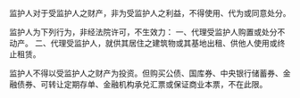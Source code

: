 监护人对于受监护人之财产，非为受监护人之利益，不得使用、代为或同意处分。

监护人为下列行为，非经法院许可，不生效力：
一、代理受监护人购置或处分不动产。
二、代理受监护人，就供其居住之建筑物或其基地出租、供他人使用或终止租赁。

监护人不得以受监护人之财产为投资。但购买公债、国库券、中央银行储蓄券、金融债券、可转让定期存单、金融机构承兑汇票或保证商业本票，不在此限。